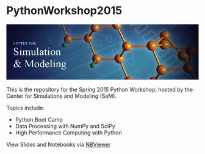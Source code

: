 # PythonWorkshop2015


![SaM](https://github.com/ben-albrecht/PythonWorkshop2015/blob/master/images/sam.jpg)

This is the repository for the Spring 2015 Python Workshop, hosted by the Center for Simulations and Modeling (SaM).

Topics include:
* Python Boot Camp
* Data Processing with NumPy and SciPy
* High Performance Computing with Python

View Slides and Notebooks via [NBViewer](http://nbviewer.ipython.org/github/ben-albrecht/PythonWorkshop2015/tree/master/)
